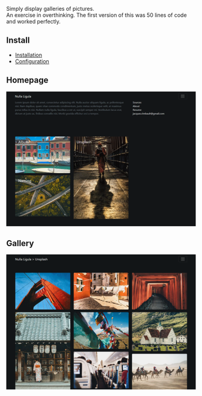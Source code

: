 
Simply display galleries of pictures.  
An exercise in overthinking. The first version of this was 50 lines of code and worked perfectly.

## Install

- [Installation][0]
- [Configuration][1]

## Homepage
![Example of homepage][2]

## Gallery
![Example of gallery][3]



[0]: INSTALL.md
[1]: CONFIG.md
[2]: home.png
[3]: page.png
